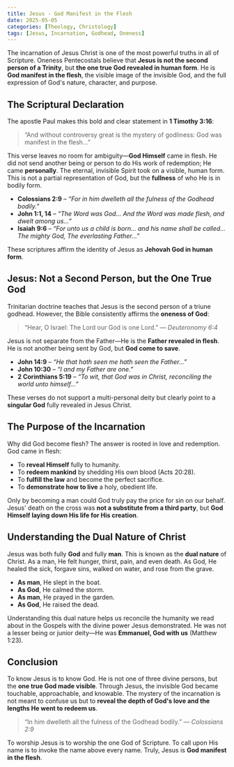 ```yaml
---
title: Jesus - God Manifest in the Flesh
date: 2025-05-05
categories: [Theology, Christology]
tags: [Jesus, Incarnation, Godhead, Oneness]
---
```


The incarnation of Jesus Christ is one of the most powerful truths in all of Scripture. Oneness Pentecostals believe that **Jesus is not the second person of a Trinity**, but **the one true God revealed in human form**. He is **God manifest in the flesh**, the visible image of the invisible God, and the full expression of God's nature, character, and purpose.

## The Scriptural Declaration

The apostle Paul makes this bold and clear statement in **1 Timothy 3:16**:

> “And without controversy great is the mystery of godliness: God was manifest in the flesh…”

This verse leaves no room for ambiguity—**God Himself** came in flesh. He did not send another being or person to do His work of redemption; He came **personally**. The eternal, invisible Spirit took on a visible, human form. This is not a partial representation of God, but the **fullness** of who He is in bodily form.

- **Colossians 2:9** – _“For in him dwelleth all the fulness of the Godhead bodily.”_
- **John 1:1, 14** – _“The Word was God… And the Word was made flesh, and dwelt among us…”_
- **Isaiah 9:6** – _“For unto us a child is born… and his name shall be called… The mighty God, The everlasting Father…”_

These scriptures affirm the identity of Jesus as **Jehovah God in human form**.

## Jesus: Not a Second Person, but the One True God

Trinitarian doctrine teaches that Jesus is the second person of a triune godhead. However, the Bible consistently affirms the **oneness of God**:

> “Hear, O Israel: The Lord our God is one Lord.” — _Deuteronomy 6:4_

Jesus is not separate from the Father—He is the **Father revealed in flesh**. He is not another being sent by God, but **God come to save**.

- **John 14:9** – _“He that hath seen me hath seen the Father…”_
- **John 10:30** – _“I and my Father are one.”_
- **2 Corinthians 5:19** – _“To wit, that God was in Christ, reconciling the world unto himself…”_

These verses do not support a multi-personal deity but clearly point to a **singular God** fully revealed in Jesus Christ.

## The Purpose of the Incarnation

Why did God become flesh? The answer is rooted in love and redemption. God came in flesh:

- To **reveal Himself** fully to humanity.
- To **redeem mankind** by shedding His own blood (Acts 20:28).
- To **fulfill the law** and become the perfect sacrifice.
- To **demonstrate how to live** a holy, obedient life.

Only by becoming a man could God truly pay the price for sin on our behalf. Jesus' death on the cross was **not a substitute from a third party**, but **God Himself laying down His life for His creation**.

## Understanding the Dual Nature of Christ

Jesus was both fully **God** and fully **man**. This is known as the **dual nature** of Christ. As a man, He felt hunger, thirst, pain, and even death. As God, He healed the sick, forgave sins, walked on water, and rose from the grave.

- **As man**, He slept in the boat.
- **As God**, He calmed the storm.
- **As man**, He prayed in the garden.
- **As God**, He raised the dead.

Understanding this dual nature helps us reconcile the humanity we read about in the Gospels with the divine power Jesus demonstrated. He was not a lesser being or junior deity—He was **Emmanuel, God with us** (Matthew 1:23).

## Conclusion

To know Jesus is to know God. He is not one of three divine persons, but the **one true God made visible**. Through Jesus, the invisible God became touchable, approachable, and knowable. The mystery of the incarnation is not meant to confuse us but to **reveal the depth of God's love and the lengths He went to redeem us**.

> “In him dwelleth all the fulness of the Godhead bodily.” — _Colossians 2:9_

To worship Jesus is to worship the one God of Scripture. To call upon His name is to invoke the name above every name. Truly, Jesus is **God manifest in the flesh**.
